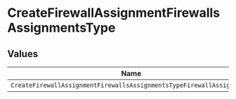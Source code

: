 # CreateFirewallAssignmentFirewallsAssignmentsType


## Values

| Name                                                                  | Value                                                                 |
| --------------------------------------------------------------------- | --------------------------------------------------------------------- |
| `CreateFirewallAssignmentFirewallsAssignmentsTypeFirewallAssignments` | firewall_assignments                                                  |
